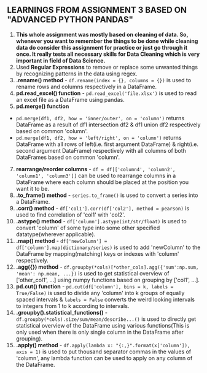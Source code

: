 ## LEARNINGS FROM ASSIGNMENT 3 BASED ON "ADVANCED PYTHON PANDAS"
1) **This whole assignment was mostly based on cleaning of data. So, whenever you want to remember the things to be done while cleaning data do consider this assignment for practice or just go through it once. It really tests all necessary skills for Data Cleaning which is very important in field of Data Science.**
2) Used **Regular Expressions** to remove or replace some unwanted things by recognizing patterns in the data using regex.
3) **.rename() method** - `df.rename(index = {}, columns = {})` is used to rename rows and columns respectively in a DataFrame.
4) **pd.read_excel() function** - `pd.read_excel('file.xlsx')` is used to read an excel file as a DataFrame using pandas.
5) **pd.merge() function**
- `pd.merge(df1, df2, how = 'inner/outer', on = 'column')` returns DataFrame as a result of df1 intersection df2 & df1 union df2 respectively based on common 'column'.
- `pd.merge(df1, df2, how = 'left/right', on = 'column')` returns DataFrame with all rows of left(i.e. first argument DataFrame) & right(i.e. second argument DataFrame) respectively with all columns of both DataFrames based on common 'column'.
7) **rearrange/reorder columns** - `df = df[['column4', 'column2', 'column1', 'column3']]` can be used to rearrange columns in a DataFrame where each column should be placed at the position you want it to be.
8) **.to_frame() method** - `series.to_frame()` is used to convert a series into a DataFrame.
9) **.corr() method** - `df['col1'].corr(df['col2'], method = pearson)` is used to find correlation of 'col1' with 'col2'.
10) **.astype() method** - `df['column'].astype(int/str/float)` is used to convert 'column' of some type into some other specified datatype(wherever applicable).
11) **.map() method** - `df['newColumn'] = df['column'].map(dictionary/series)` is used to add 'newColumn' to the DataFrame by mapping(matching) keys or indexes with 'column' respectively.
12) **.agg({}) method** - `df.groupby(*cols)[*other_cols].agg({'sum':np.sum, 'mean': np.mean, ...})` is used to get statistical overview of ['other_col1', ...] using numpy functions based on grouping by ['col1', ...].
13) **pd.cut() function** - `pd.cut(df['column'], bins = k, labels = True/False)` is used to divide any 'column' into k groups of equally spaced intervals & `labels = False` converts the weird looking intervals to integers from 1 to k according to intervals.
14) **.groupby().statistical_functions()** - `df.groupby(*cols).size/sum/mean/describe...()` is used to directly get statistical overview of the DataFrame using various functions(This is only used when there is only single column in the DataFrame after grouping).
15) **.apply() method** - `df.apply(lambda x: "{:,}".format(x['column']), axis = 1)` is used to put thousand separator commas in the values of 'column', any lambda function can be used to apply on any column of the DataFrame.
